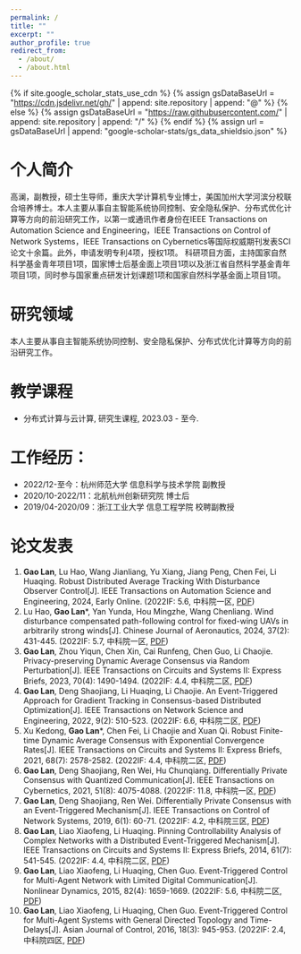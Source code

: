 ```yaml
---
permalink: /
title: ""
excerpt: ""
author_profile: true
redirect_from: 
  - /about/
  - /about.html
---
```


{% if site.google_scholar_stats_use_cdn %}
{% assign gsDataBaseUrl = "https://cdn.jsdelivr.net/gh/" | append: site.repository | append: "@" %}
{% else %}
{% assign gsDataBaseUrl = "https://raw.githubusercontent.com/" | append: site.repository | append: "/" %}
{% endif %}
{% assign url = gsDataBaseUrl | append: "google-scholar-stats/gs_data_shieldsio.json" %}

<span class='anchor' id='about-me'></span>

# 个人简介
高澜，副教授，硕士生导师，重庆大学计算机专业博士，美国加州大学河滨分校联合培养博士。本人主要从事自主智能系统协同控制、安全隐私保护、分布式优化计算等方向的前沿研究工作，以第一或通讯作者身份在IEEE Transactions on Automation Science and Engineering，IEEE Transactions on Control of Network Systems，IEEE Transactions on Cybernetics等国际权威期刊发表SCI论文十余篇。此外，申请发明专利4项，授权1项。
科研项目方面，主持国家自然科学基金青年项目1项，国家博士后基金面上项目1项以及浙江省自然科学基金青年项目1项，同时参与国家重点研发计划课题1项和国家自然科学基金面上项目1项。

<!--
# News
- *2022.02*: &nbsp;🎉🎉 Lorem ipsum dolor sit amet, consectetur adipiscing elit. Vivamus ornare aliquet ipsum, ac tempus justo dapibus sit amet. 
- *2022.02*: &nbsp;🎉🎉 Lorem ipsum dolor sit amet, consectetur adipiscing elit. Vivamus ornare aliquet ipsum, ac tempus justo dapibus sit amet. 
-->

# 研究领域
本人主要从事自主智能系统协同控制、安全隐私保护、分布式优化计算等方向的前沿研究工作。

# 教学课程
- 分布式计算与云计算, 研究生课程, 2023.03 - 至今.

# 工作经历：
- 2022/12-至今：杭州师范大学 信息科学与技术学院 副教授
- 2020/10-2022/11：北航杭州创新研究院  博士后
- 2019/04-2020/09：浙江工业大学 信息工程学院 校聘副教授

# 论文发表 
1. **Gao Lan**, Lu Hao, Wang Jianliang, Yu Xiang, Jiang Peng, Chen Fei, Li Huaqing. Robust Distributed Average Tracking With Disturbance Observer Control[J]. IEEE Transactions on Automation Science and Engineering, 2024, Early Online. (2022IF: 5.6, 中科院一区, [PDF](http://langaouc.github.io/files/TASE.pdf))
1. Lu Hao, **Gao Lan**\*, Yan Yunda, Hou Mingzhe, Wang Chenliang. Wind disturbance compensated path-following control for fixed-wing UAVs in arbitrarily strong winds[J]. Chinese Journal of Aeronautics, 2024, 37(2): 431-445. (2022IF: 5.7, 中科院一区, [PDF](http://langaouc.github.io/files/CJA-2024.pdf))
1. **Gao Lan**, Zhou Yiqun, Chen Xin, Cai Runfeng, Chen Guo, Li Chaojie. Privacy-preserving Dynamic Average Consensus via Random Perturbation[J]. IEEE Transactions on Circuits and Systems II: Express Briefs, 2023, 70(4): 1490-1494. (2022IF: 4.4, 中科院二区, [PDF](http://langaouc.github.io/files/TCAS-II-2023.pdf))
1. **Gao Lan**, Deng Shaojiang, Li Huaqing, Li Chaojie. An Event-Triggered Approach for Gradient Tracking in Consensus-based Distributed Optimization[J]. IEEE Transactions on Network Science and Engineering, 2022, 9(2): 510-523. (2022IF: 6.6, 中科院二区, [PDF](http://langaouc.github.io/files/TNSE.pdf))
1. Xu Kedong, **Gao Lan**\*, Chen Fei, Li Chaojie and Xuan Qi. Robust Finite-time Dynamic Average Consensus with Exponential Convergence Rates[J]. IEEE Transactions on Circuits and Systems II: Express Briefs, 2021, 68(7): 2578-2582. (2022IF: 4.4, 中科院二区, [PDF](http://langaouc.github.io/files/TCAS-II-2021.pdf))
1. **Gao Lan**, Deng Shaojiang, Ren Wei, Hu Chunqiang. Differentially Private Consensus with Quantized Communication[J]. IEEE Transactions on Cybernetics, 2021, 51(8): 4075-4088. (2022IF: 11.8, 中科院一区, [PDF](http://langaouc.github.io/files/TCYB.pdf))
1. **Gao Lan**, Deng Shaojiang, Ren Wei. Differentially Private Consensus with an Event-Triggered Mechanism[J]. IEEE Transactions on Control of Network Systems, 2019, 6(1): 60-71. (2022IF: 4.2, 中科院三区, [PDF](http://langaouc.github.io/files/TCNS.pdf))
1. **Gao Lan**, Liao Xiaofeng, Li Huaqing. Pinning Controllability Analysis of Complex Networks with a Distributed Event-Triggered Mechanism[J]. IEEE Transactions on Circuits and Systems II: Express Briefs, 2014, 61(7): 541-545. (2022IF: 4.4, 中科院二区, [PDF](http://langaouc.github.io/files/TCAS-II.pdf))
1. **Gao Lan**, Liao Xiaofeng, Li Huaqing, Chen Guo. Event-Triggered Control for Multi-Agent Network with Limited Digital Communication[J]. Nonlinear Dynamics, 2015, 82(4): 1659-1669. (2022IF: 5.6, 中科院二区, [PDF](http://langaouc.github.io/files/NonlinearD.pdf))
1. **Gao Lan**, Liao Xiaofeng, Li Huaqing, Chen Guo. Event-Triggered Control for Multi-Agent Systems with General Directed Topology and Time-Delays[J]. Asian Journal of Control, 2016, 18(3): 945-953. (2022IF: 2.4, 中科院四区, [PDF](http://langaouc.github.io/files/ASJC.pdf))

<!--
# Honors and Awards
- *2021.10* Lorem ipsum dolor sit amet, consectetur adipiscing elit. Vivamus ornare aliquet ipsum, ac tempus justo dapibus sit amet. 
- *2021.09* Lorem ipsum dolor sit amet, consectetur adipiscing elit. Vivamus ornare aliquet ipsum, ac tempus justo dapibus sit amet.
-->

<!--
# Invited Talks
- *2021.06*, Lorem ipsum dolor sit amet, consectetur adipiscing elit. Vivamus ornare aliquet ipsum, ac tempus justo dapibus sit amet. 
- *2021.03*, Lorem ipsum dolor sit amet, consectetur adipiscing elit. Vivamus ornare aliquet ipsum, ac tempus justo dapibus sit amet. 
-->
